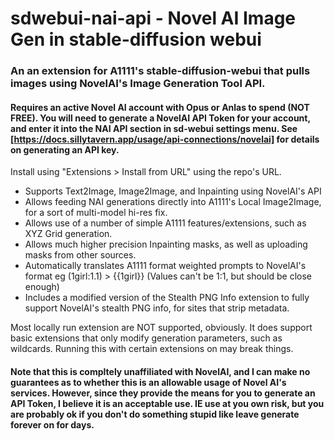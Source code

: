 # sdwebui-nai-api - Novel AI Image Gen in stable-diffusion webui

### An an extension for A1111's stable-diffusion-webui that pulls images using NovelAI's Image Generation Tool API.

#### Requires an active Novel AI account with Opus or Anlas to spend (NOT FREE). You will need to generate a NovelAI API Token for your account, and enter it into the NAI API section in sd-webui settings menu. See [https://docs.sillytavern.app/usage/api-connections/novelai] for details on generating an API key.

Install using "Extensions > Install from URL" using the repo's URL.

- Supports Text2Image, Image2Image, and Inpainting using NovelAI's API
- Allows feeding NAI generations directly into A1111's Local Image2Image, for a sort of multi-model hi-res fix.
- Allows use of a number of simple A1111 features/extensions, such as XYZ Grid generation. 
- Allows much higher precision Inpainting masks, as well as uploading masks from other sources.
- Automatically translates A1111 format weighted prompts to NovelAI's format eg (1girl:1.1) > {{1girl}} (Values can't be 1:1, but should be close enough)
- Includes a modified version of the Stealth PNG Info extension to fully support NovelAI's stealth PNG info, for sites that strip metadata.  

Most locally run extension are NOT supported, obviously. It does support basic extensions that only modify generation parameters, such as wildcards. Running this with certain extensions on may break things. 
 
#### Note that this is compltely unaffiliated with NovelAI, and I can make no guarantees as to whether this is an allowable usage of Novel AI's services. However, since they provide the means for you to generate an API Token, I believe it is an acceptable use. IE use at you own risk, but you are probably ok if you don't do something stupid like leave generate forever on for days.
